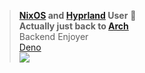 >**[NixOS](https://nixos.org/) and [Hyprland](https://hyprland.org/) User** 🐧  
>**Actually just back to [Arch](https://archlinux.org/)**  
>Backend Enjoyer   
>[Deno](https://deno.com/)   
[![](https://raw.githubusercontent.com/cab404/nixos-artwork/master/ng/doc/header.svg)](https://raw.githubusercontent.com/cab404/nixos-artwork/master/ng/doc/header.svg)
